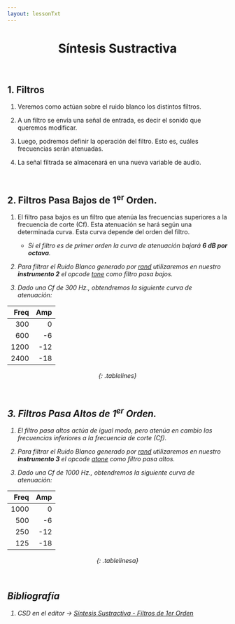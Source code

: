 ```yaml
---
layout: lessonTxt
---
```


# <center> Síntesis Sustractiva </center>

<br>

## 1. Filtros

1. Veremos como actúan sobre el ruido blanco los distintos filtros.

2. A un filtro se envía una señal de entrada, es decir el sonido que queremos modificar. 

3. Luego, podremos definir la operación del filtro. Esto es, cuáles frecuencias serán atenuadas. 

4. La señal filtrada se almacenará en una nueva variable de audio.

<br>

## 2. Filtros Pasa Bajos de 1<sup>er</sup> Orden.

1. El filtro pasa bajos es un filtro que atenúa las frecuencias superiores a la frecuencia de corte (Cf). Esta atenuación se hará según una determinada curva. Esta curva depende del orden del filtro.
      
      - <i>Si el filtro es de primer orden la curva de atenuación bajará <b>6 dB por octava</b><i>. 

2. Para filtrar el Ruido Blanco generado por <a href="http://www.csounds.com/manual/html/rand.html"><i>rand</i></a> utilizaremos en nuestro <b>instrumento 2</b> el opcode <a href="http://www.csounds.com/manual/html/tone.html"><i>tone</i></a> como filtro pasa bajos. 

3. Dado una Cf de 300 Hz., obtendremos  la siguiente curva de atenuación:

<center>

<style>
.tablelines table, .tablelines td, .tablelines th {
        border: 1px solid gray;    border-spacing: 2px; 
        }
</style>

| Freq  |  Amp  |
| ----: | ----: |
| 300   |    0  |
| 600   |   -6  |
| 1200  |  -12  |
| 2400  |  -18  |
{: .tablelines}

</center>

<br>

## 3. Filtros Pasa Altos de 1<sup>er</sup> Orden.

1. El filtro pasa altos actúa de igual modo, pero atenúa en cambio las frecuencias inferiores a la frecuencia de corte (Cf).

2. Para filtrar el Ruido Blanco generado por <a href="http://www.csounds.com/manual/html/rand.html"><i>rand</i></a> utilizaremos en nuestro <b>instrumento 3</b> el opcode <a href="http://www.csounds.com/manual/html/atone.html"><i>atone</i></a> como filtro pasa altos. 

3. Dado una Cf de 1000 Hz., obtendremos  la siguiente curva de atenuación:

<style>
.tablelinesa table, .tablelines td, .tablelines th {
        border: 1px solid gray;    border-spacing: 2px;
        }
</style>

<center>

| Freq  |  Amp  |
| ----: | ----: |
| 1000  |    0  |
|  500  |   -6  |
|  250  |  -12  |
|  125  |  -18  |
{: .tablelinesa}

</center>

<br>

## Bibliografía

1. CSD en el editor -> <a href="{{site.baseurl}}/lessons/sintesis_aditiva/side_projects/sintesis_sustractiva/Capitulo1/sustractiva_1.2/sustractiva_1.2.csd">Síntesis Sustractiva - Filtros de 1er Orden</a>

<br>
